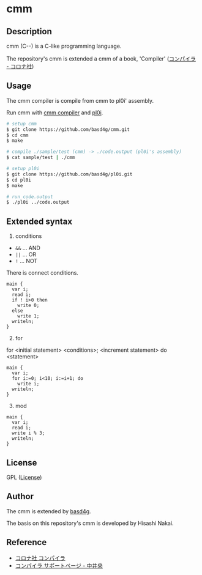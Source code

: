 # cmm

## Description

cmm (C--) is a C-like programming language.

The repository's cmm is extended a cmm of a book, 'Compiler' ([コンパイラ - コロナ社](http://www.slis.tsukuba.ac.jp/~nakai.hisashi.gt/Compiler/))

## Usage

The cmm compiler is compile from cmm to pl0i' assembly.

Run cmm with [cmm compiler](https://github.com/basd4g/cmm) and [pl0i](https://github.com/basd4g/pl0i).

```sh
# setup cmm
$ git clone https://github.com/basd4g/cmm.git
$ cd cmm
$ make

# compile ./sample/test (cmm) -> ./code.output (pl0i's assembly)
$ cat sample/test | ./cmm

# setup pl0i
$ git clone https://github.com/basd4g/pl0i.git
$ cd pl0i
$ make

# run code.output
$ ./pl0i ../code.output
```

## Extended syntax

1. conditions

- `&&` ... AND
- `||` ... OR
- `!` ... NOT

There is connect conditions.

```cmm
main {
  var i;
  read i;
  if ! i>0 then
    write 0;
  else
    write 1;
  writeln;
}
```

2. for

for &lt;initial statement&gt; &lt;conditions&gt;; &lt;increment statement&gt; do &lt;statement&gt;

```cmm
main {
  var i;
  for i:=0; i<10; i:=i+1; do 
    write i;
  writeln;
}
```

3. mod

```cmm
main {
  var i;
  read i;
  write i % 3;
  writeln;
}
```

## License

GPL ([License](./LICENSE))

## Author

The cmm is extended by [basd4g](https://github.com/basd4g).

The basis on this repository's cmm is developed by Hisashi Nakai. 

## Reference

- [コロナ社 コンパイラ](https://www.coronasha.co.jp/np/isbn/9784339027082/)
- [コンパイラ サポートページ - 中井央](http://www.slis.tsukuba.ac.jp/~nakai.hisashi.gt/Compiler/)


